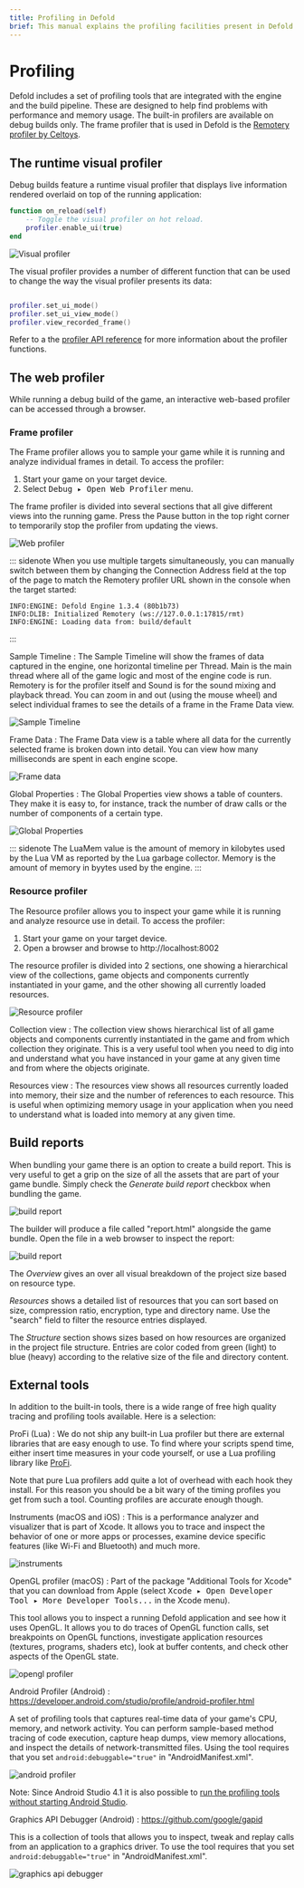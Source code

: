```yaml
---
title: Profiling in Defold
brief: This manual explains the profiling facilities present in Defold.
---
```


# Profiling

Defold includes a set of profiling tools that are integrated with the engine and the build pipeline. These are designed to help find problems with performance and memory usage. The built-in profilers are available on debug builds only. The frame profiler that is used in Defold is the [Remotery profiler by Celtoys](https://github.com/Celtoys/Remotery).

## The runtime visual profiler

Debug builds feature a runtime visual profiler that displays live information rendered overlaid on top of the running application:

```lua
function on_reload(self)
    -- Toggle the visual profiler on hot reload.
    profiler.enable_ui(true)
end
```

![Visual profiler](images/profiling/visual_profiler.png)

The visual profiler provides a number of different function that can be used to change the way the visual profiler presents its data:

```lua

profiler.set_ui_mode()
profiler.set_ui_view_mode()
profiler.view_recorded_frame()
```

Refer to a the [profiler API reference](/ref/stable/profiler/) for more information about the profiler functions.

## The web profiler
While running a debug build of the game, an interactive web-based profiler can be accessed through a browser.

### Frame profiler
The Frame profiler allows you to sample your game while it is running and analyze individual frames in detail. To access the profiler:

1. Start your game on your target device.
2. Select <kbd> Debug ▸ Open Web Profiler</kbd> menu.

The frame profiler is divided into several sections that all give different views into the running game. Press the Pause button in the top right corner to temporarily stop the profiler from updating the views.

![Web profiler](images/profiling/webprofiler_page.png)

::: sidenote
When you use multiple targets simultaneously, you can manually switch between them by changing the Connection Address field at the top of the page to match the Remotery profiler URL shown in the console when the target started:

```
INFO:ENGINE: Defold Engine 1.3.4 (80b1b73)
INFO:DLIB: Initialized Remotery (ws://127.0.0.1:17815/rmt)
INFO:ENGINE: Loading data from: build/default
```
:::

Sample Timeline
: The Sample Timeline will show the frames of data captured in the engine, one horizontal timeline per Thread. Main is the main thread where all of the game logic and most of the engine code is run. Remotery is for the profiler itself and Sound is for the sound mixing and playback thread. You can zoom in and out (using the mouse wheel) and select individual frames to see the details of a frame in the Frame Data view.

  ![Sample Timeline](images/profiling/webprofiler_sample_timeline.png)


Frame Data
: The Frame Data view is a table where all data for the currently selected frame is broken down into detail. You can view how many milliseconds are spent in each engine scope.

  ![Frame data](images/profiling/webprofiler_frame_data.png)


Global Properties
: The Global Properties view shows a table of counters. They make it is easy to, for instance, track the number of draw calls or the number of components of a certain type.

  ![Global Properties](images/profiling/webprofiler_global_properties.png)

::: sidenote
The LuaMem value is the amount of memory in kilobytes used by the Lua VM as reported by the Lua garbage collector. Memory is the amount of memory in byytes used by the engine.
:::

### Resource profiler
The Resource profiler allows you to inspect your game while it is running and analyze resource use in detail. To access the profiler:

1. Start your game on your target device.
2. Open a browser and browse to http://localhost:8002

The resource profiler is divided into 2 sections, one showing a hierarchical view of the collections, game objects and components currently instantiated in your game, and the other showing all currently loaded resources.

![Resource profiler](images/profiling/webprofiler_resources_page.png)

Collection view
: The collection view shows hierarchical list of all game objects and components currently instantiated in the game and from which collection they originate. This is a very useful tool when you need to dig into and understand what you have instanced in your game at any given time and from where the objects originate.

Resources view
: The resources view shows all resources currently loaded into memory, their size and the number of references to each resource. This is useful when optimizing memory usage in your application when you need to understand what is loaded into memory at any given time.


## Build reports
When bundling your game there is an option to create a build report. This is very useful to get a grip on the size of all the assets that are part of your game bundle. Simply check the *Generate build report* checkbox when bundling the game.

![build report](images/profiling/build_report.png)

The builder will produce a file called "report.html" alongside the game bundle. Open the file in a web browser to inspect the report:

![build report](images/profiling/build_report_html.png)

The *Overview* gives an over all visual breakdown of the project size based on resource type.

*Resources* shows a detailed list of resources that you can sort based on size, compression ratio, encryption, type and directory name. Use the "search" field to filter the resource entries displayed.

The *Structure* section shows sizes based on how resources are organized in the project file structure. Entries are color coded from green (light) to blue (heavy) according to the relative size of the file and directory content.


## External tools
In addition to the built-in tools, there is a wide range of free high quality tracing and profiling tools available. Here is a selection:

ProFi (Lua)
: We do not ship any built-in Lua profiler but there are external libraries that are easy enough to use. To find where your scripts spend time, either insert time measures in your code yourself, or use a Lua profiling library like [ProFi](https://github.com/jgrahamc/ProFi).

  Note that pure Lua profilers add quite a lot of overhead with each hook they install. For this reason you should be a bit wary of the timing profiles you get from such a tool. Counting profiles are accurate enough though.

Instruments (macOS and iOS)
: This is a performance analyzer and visualizer that is part of Xcode. It allows you to trace and inspect the behavior of one or more apps or processes, examine device specific features (like Wi-Fi and Bluetooth) and much more.

  ![instruments](images/profiling/instruments.png)

OpenGL profiler (macOS)
: Part of the package "Additional Tools for Xcode" that you can download from Apple (select <kbd>Xcode ▸ Open Developer Tool ▸ More Developer Tools...</kbd> in the Xcode menu).

  This tool allows you to inspect a running Defold application and see how it uses OpenGL. It allows you to do traces of OpenGL function calls, set breakpoints on OpenGL functions, investigate application resources (textures, programs, shaders etc), look at buffer contents, and check other aspects of the OpenGL state.

  ![opengl profiler](images/profiling/opengl.png)

Android Profiler (Android)
: https://developer.android.com/studio/profile/android-profiler.html

  A set of profiling tools that captures real-time data of your game's CPU, memory, and network activity. You can perform sample-based method tracing of code execution, capture heap dumps, view memory allocations, and inspect the details of network-transmitted files. Using the tool requires that you set `android:debuggable="true"` in "AndroidManifest.xml".

  ![android profiler](images/profiling/android_profiler.png)

  Note: Since Android Studio 4.1 it is also possible to [run the profiling tools without starting Android Studio](https://developer.android.com/studio/profile/android-profiler.html#standalone-profilers).

Graphics API Debugger (Android)
: https://github.com/google/gapid

  This is a collection of tools that allows you to inspect, tweak and replay calls from an application to a graphics driver. To use the tool requires that you set `android:debuggable="true"` in "AndroidManifest.xml".

  ![graphics api debugger](images/profiling/gapid.png)
